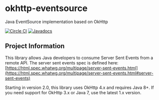 # okhttp-eventsource
Java EventSource implementation based on OkHttp

[![Circle CI](https://circleci.com/gh/launchdarkly/okhttp-eventsource.svg?style=shield)](https://circleci.com/gh/launchdarkly/okhttp-eventsource)
[![Javadocs](http://javadoc.io/badge/com.launchdarkly/okhttp-eventsource.svg)](http://javadoc.io/doc/com.launchdarkly/okhttp-eventsource)

Project Information
-----------

This library allows Java developers to consume Server Sent Events from a remote API. The server sent events spec is defined here: [https://html.spec.whatwg.org/multipage/server-sent-events.html](https://html.spec.whatwg.org/multipage/server-sent-events.html#server-sent-events)

Starting in version 2.0, this library uses OkHttp 4.x and requires Java 8+. If you need support for OkHttp 3.x or Java 7, use the latest 1.x version.
